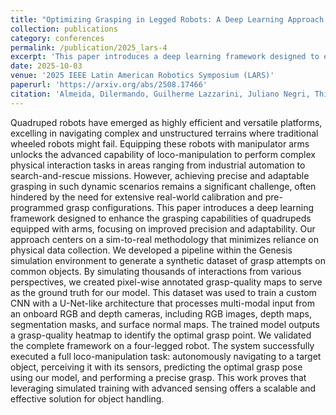```yaml
---
title: "Optimizing Grasping in Legged Robots: A Deep Learning Approach to Loco-Manipulation"
collection: publications
category: conferences
permalink: /publication/2025_lars-4
excerpt: 'This paper introduces a deep learning framework designed to enhance the grasping capabilities of quadrupeds equipped with arms, focusing on improved precision and adaptability.'
date: 2025-10-03
venue: '2025 IEEE Latin American Robotics Symposium (LARS)'
paperurl: 'https://arxiv.org/abs/2508.17466'
citation: 'Almeida, Dilermando, Guilherme Lazzarini, Juliano Negri, Thiago H. Segreto, Ricardo V. Godoy, and Marcelo Becker. "Optimizing Grasping in Legged Robots: A Deep Learning Approach to Loco-Manipulation." arXiv preprint arXiv:2508.17466 (2025).'
---
```


Quadruped robots have emerged as highly efficient and versatile platforms, excelling in navigating complex and unstructured terrains where traditional wheeled robots might fail. Equipping these robots with manipulator arms unlocks the advanced capability of loco-manipulation to perform complex physical interaction tasks in areas ranging from industrial automation to search-and-rescue missions. However, achieving precise and adaptable grasping in such dynamic scenarios remains a significant challenge, often hindered by the need for extensive real-world calibration and pre-programmed grasp configurations. This paper introduces a deep learning framework designed to enhance the grasping capabilities of quadrupeds equipped with arms, focusing on improved precision and adaptability. Our approach centers on a sim-to-real methodology that minimizes reliance on physical data collection. We developed a pipeline within the Genesis simulation environment to generate a synthetic dataset of grasp attempts on common objects. By simulating thousands of interactions from various perspectives, we created pixel-wise annotated grasp-quality maps to serve as the ground truth for our model. This dataset was used to train a custom CNN with a U-Net-like architecture that processes multi-modal input from an onboard RGB and depth cameras, including RGB images, depth maps, segmentation masks, and surface normal maps. The trained model outputs a grasp-quality heatmap to identify the optimal grasp point. We validated the complete framework on a four-legged robot. The system successfully executed a full loco-manipulation task: autonomously navigating to a target object, perceiving it with its sensors, predicting the optimal grasp pose using our model, and performing a precise grasp. This work proves that leveraging simulated training with advanced sensing offers a scalable and effective solution for object handling.
